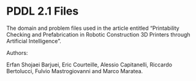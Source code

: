 # PDDL 2.1 Files
The domain and problem files used in the article entitled “Printability Checking and Prefabrication in Robotic Construction 3D Printers through Artificial Intelligence”.

Authors:

Erfan Shojaei Barjuei, Eric Courteille, Alessio Capitanelli, Riccardo Bertolucci, Fulvio Mastrogiovanni and Marco Maratea.
